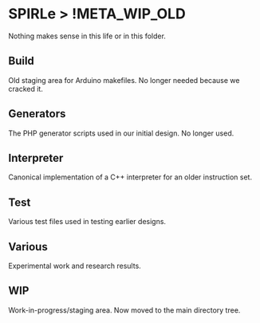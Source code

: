 SPIRLe > !META_WIP_OLD
======

Nothing makes sense in this life or in this folder.

Build
-----
Old staging area for Arduino makefiles. No longer needed because we cracked it.

Generators
----------
The PHP generator scripts used in our initial design. No longer used.

Interpreter
-----------
Canonical implementation of a C++ interpreter for an older instruction set.

Test
----
Various test files used in testing earlier designs.

Various
-------
Experimental work and research results.

WIP
---
Work-in-progress/staging area. Now moved to the main directory tree.